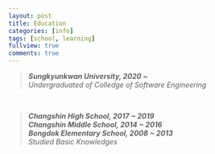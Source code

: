 ```yaml
---
layout: post
title: Education
categories: [info]
tags: [school, learning]
fullview: true
comments: true
---
```


> ***Sungkyunkwan University, 2020 ~*** \
> *Undergraduated of Colledge of Software Engineering*

<br>

> ***Changshin High School, 2017 ~ 2019 \
> Changshin Middle School, 2014 ~ 2016 \
> Bongdok Elementary School, 2008 ~ 2013*** \
> *Studied Basic Knowledges*
